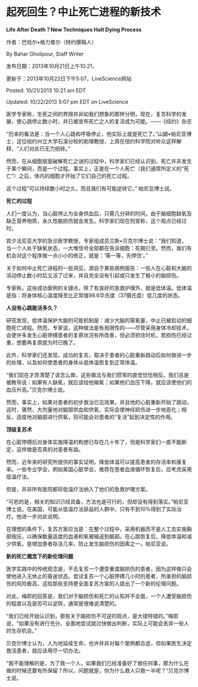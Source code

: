 # 起死回生？中止死亡进程的新技术

**Life After Death？New Techniques Halt Dying Process**

作者：巴哈尔•格力普尔（特约撰稿人）

By Bahar Gholipour, Staff Writer

发布日期：2013年10月21日上午10:21，

更新于：2013年10月22日下午5:07，LiveScience网站

Posted: 10/21/2013 10:21 am EDT

Updated: 10/22/2013 5:07 pm EDT on LiveScience

医学专家称，生死之间的界限并非如我们想象的那样分明，现在，复苏科学的发展，使心跳停止数小时，并已被宣布死亡之人的复活成为可能。——《纽约》杂志

“历来的看法是：当一个人心跳和呼吸停止，他实际上就是死亡了。”山姆•帕尼亚博士，这位纽约州立大学石溪分校的助理教授，上周在纽约科学院对听众这样解释，“人们对此已无力扭转。”

然而，在从细胞层面破解死亡之谜的过程中，科学家们已经认识到，死亡并非发生于某个瞬间，而是一个过程。事实上，正是在一个人死亡（我们通常所定义的“死亡”）之后，体内的细胞才开始了它们自己的死亡过程。

这个过程“可以持续数小时之久，而且我们有可能逆转它。” 帕尼亚博士说。

**死亡的过程**

人们一度认为，当心脏停止为全身供血后，只需几分钟的时间，由于脑细胞缺氧及缺乏营养物质，永久性脑损伤就会发生。科学家们现在则宣称，这个观点已经过时。

宾夕法尼亚大学的急诊医学教授，专家组成员兰斯•贝克尔博士说：“我们知道，当一个人处于缺氧状态，一大堆信号全部都在告诉细胞：死期已至。然而，我们有机会对这个程序做一点小小的修正，就是：‘等一等，先停住’。”

关于如何中止死亡进程的一些洞见，源自于某些病例报告：一些人在心脏和大脑的活动停止数小时后又活了过来，并且完全没有引起或只发生了极小的脑损伤。

专家称，这些成功案例的关键点，除了有良好的急救护理外，就是低体温。低体温是指：将身体核心温度降至比正常值98.6华氏度（37摄氏度）低几度的状态。

**人没有心跳能活多久？**

研究发现，低体温保护大脑的可能机制是：减少大脑的需氧量，中止已被启动的细胞死亡进程。然而，专家说，这种做法是有局限性的——尽管采用身体冷却技术，会使许多发生心脏停搏患者的复原状况有所改善，但必须抓住时机，若损伤已经过重，想要再复原就为时已晚了。

此外，科学家们还发现，成功的复苏，取决于患者的心脏重新跳动后如何做进一步的处理，以及如何使患者的身体从低体温恢复到正常体温。

“我们现在才弄清楚了该怎么做，这些做法与我们惯常的直觉恰恰相反。我们总是被教导说：如果有人缺氧，就应该给他输氧；如果他们血压下降，就应该使他们的血压升高。”贝克尔博士说。

然而，事实上，如果对患者的初步救治已见效果，并且他的心脏重新开始了跳动，这时，骤然、大剂量地对脑部供血和供氧，实际会使神经损伤进一步地恶化；相反，适度地对脑部进行供氧，则可能会对患者的“复活”起到决定性的作用。

**顶级复苏术**

在心脏停搏后对身体实施降温的构想已存在几十年了，但是科学家们一直不能断定，这样做是否真的对患者有益。

然而，近年来的研究所提供的事实证明，降低体温可以提高患者的存活率和康复率。一些专业学会，例如美国心脏学会，推荐在患者血液循环恢复后，应考虑采用低温疗法。

但是，并非所有医院都将低温疗法纳入了他们的急救护理方案。

“可悲的是，相关的知识已经具备，方法也是可行的，但却没有得到落实。”帕尼亚博士说。在美国，可能从低温疗法获益的人群中，只有不到10%得到了实际治疗。他进一步对此说明。

在理想的条件下，复苏方案应当是：在整个过程中，采用机器而不是人工去实施胸部按压，以确保数量适度的血液和氧被输送到脑部。在心跳恢复后，降低体温和减少供氧，是增加患者存活几率，防止发生脑损伤的因素之一。帕尼亚说。

**新的死亡概念下的新伦理问题**

医学实践中的传统观念是，不去复苏一个遭受重度脑损伤的患者，因为这样做只会使他进入无休止的昏迷状态。尝试复苏一个心脏停搏几小时的患者，所承担的脑损伤的风险极高，这给那些支持更全面复苏方案的人提出了一个新的伦理问题。

对此，梅耶的回答是，我们对于脑损伤和死亡的认知并不全面，一个人遭受脑损伤的程度以及是否可以逆转，通常是很难说清楚的。

“我们已经开始认识到，那些关于脑损伤不可逆的观点，是大错特错的。”梅耶说，“如果没有进行充分、全面地尝试就过快做出判断，实际上可能会丢弃一些人的生存机会。”

贝克尔博士认为，人为地延续生命，也许并非对每个案例都合适，但如果医生决定救活患者，就应该用尽一切办法。

“我不能理解的是，为了救一个人，如果我们已经准备好了做任何事，那为什么在做的时候还要有所保留？所以，问题就是，你为什么救人只救一半呢？”贝克尔博士说。

